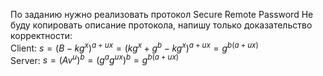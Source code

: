 По заданию нужно реализовать протокол Secure Remote Password 
Не буду копировать описание протокола, напишу только доказательство корректности:  
Client: $s = (B - kg^x)^{a + ux} = (kg^x + g^b - kg^x)^{a + ux} = g^{b(a + ux)}$  
Server: $s = (Av^u)^b = (g^ag^{ux})^b = g^{b(a + ux)}$
